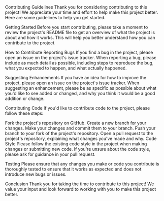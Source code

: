 Contributing Guidelines
Thank you for considering contributing to this project! We appreciate your time and effort to help make this project better. Here are some guidelines to help you get started.

Getting Started
Before you start contributing, please take a moment to review the project's README file to get an overview of what the project is about and how it works. This will help you better understand how you can contribute to the project.

How to Contribute
Reporting Bugs
If you find a bug in the project, please open an issue on the project's issue tracker. When reporting a bug, please include as much detail as possible, including steps to reproduce the bug, what you expected to happen, and what actually happened.

Suggesting Enhancements
If you have an idea for how to improve the project, please open an issue on the project's issue tracker. When suggesting an enhancement, please be as specific as possible about what you'd like to see added or changed, and why you think it would be a good addition or change.

Contributing Code
If you'd like to contribute code to the project, please follow these steps:

Fork the project's repository on GitHub.
Create a new branch for your changes.
Make your changes and commit them to your branch.
Push your branch to your fork of the project's repository.
Open a pull request to the project's repository, explaining what changes you've made and why.
Code Style
Please follow the existing code style in the project when making changes or submitting new code. If you're unsure about the code style, please ask for guidance in your pull request.

Testing
Please ensure that any changes you make or code you contribute is thoroughly tested to ensure that it works as expected and does not introduce new bugs or issues.

Conclusion
Thank you for taking the time to contribute to this project! We value your input and look forward to working with you to make this project better.
